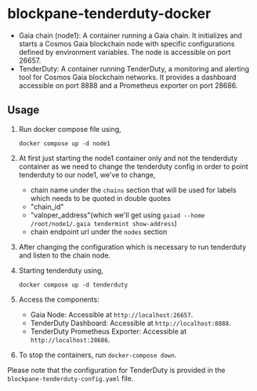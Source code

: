 # blockpane-tenderduty-docker

- Gaia chain (node1): A container running a Gaia chain. It initializes and starts a Cosmos Gaia blockchain node with specific configurations defined by environment variables. The node is accessible on port 26657.
- TenderDuty: A container running TenderDuty, a monitoring and alerting tool for Cosmos Gaia blockchain networks. It provides a dashboard accessible on port 8888 and a Prometheus exporter on port 28686.

## Usage

1. Run docker compose file using,
    ```
    docker compose up -d node1
    ```

2. At first just starting the node1 container only and not the tenderduty container as we need to change the tenderduty config in order to point tenderduty to our node1, we've to change,
    - chain name under the `chains` section that will be used for labels which needs to be quoted in double quotes
    - "chain_id"
    - "valoper_address"(which we'll get using `gaiad --home /root/node1/.gaia tendermint show-address`)
    - chain endpoint url under the `nodes` section

3. After changing the configuration which is necessary to run tenderduty and listen to the chain node.

4. Starting tenderduty using,
    ```
    docker compose up -d tenderduty
    ```

5. Access the components:
   - Gaia Node: Accessible at `http://localhost:26657`.
   - TenderDuty Dashboard: Accessible at `http://localhost:8888`.
   - TenderDuty Prometheus Exporter: Accessible at `http://localhost:28686`.

6. To stop the containers, run `docker-compose down`.

Please note that the configuration for TenderDuty is provided in the `blockpane-tenderduty-config.yaml` file.
